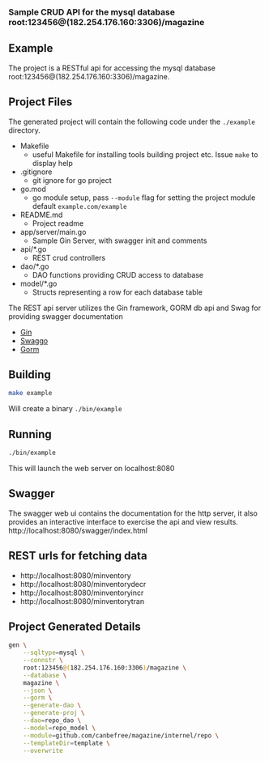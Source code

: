 [comment]: <> (This is a generated file please edit source in ./templates)
[comment]: <> (All modification will be lost, you have been warned)
[comment]: <> ()
### Sample CRUD API for the mysql database root:123456@(182.254.176.160:3306)/magazine

## Example
The project is a RESTful api for accessing the mysql database root:123456@(182.254.176.160:3306)/magazine.

## Project Files
The generated project will contain the following code under the `./example` directory.
* Makefile
  * useful Makefile for installing tools building project etc. Issue `make` to display help
* .gitignore
  * git ignore for go project
* go.mod
  * go module setup, pass `--module` flag for setting the project module default `example.com/example`
* README.md
  * Project readme
* app/server/main.go
  * Sample Gin Server, with swagger init and comments
* api/*.go
  * REST crud controllers
* dao/*.go
  * DAO functions providing CRUD access to database
* model/*.go
  * Structs representing a row for each database table

The REST api server utilizes the Gin framework, GORM db api and Swag for providing swagger documentation
* [Gin](https://github.com/gin-gonic/gin)
* [Swaggo](https://github.com/swaggo/swag)
* [Gorm](https://github.com/jinzhu/gorm)

## Building
```.bash
make example
```
Will create a binary `./bin/example`

## Running
```.bash
./bin/example
```
This will launch the web server on localhost:8080

## Swagger
The swagger web ui contains the documentation for the http server, it also provides an interactive interface to exercise the api and view results.
http://localhost:8080/swagger/index.html

## REST urls for fetching data


* http://localhost:8080/minventory
* http://localhost:8080/minventorydecr
* http://localhost:8080/minventoryincr
* http://localhost:8080/minventorytran

## Project Generated Details
```.bash
gen \
    --sqltype=mysql \
    --connstr \
    root:123456@(182.254.176.160:3306)/magazine \
    --database \
    magazine \
    --json \
    --gorm \
    --generate-dao \
    --generate-proj \
    --dao=repo_dao \
    --model=repo_model \
    --module=github.com/canbefree/magazine/internel/repo \
    --templateDir=template \
    --overwrite
```











